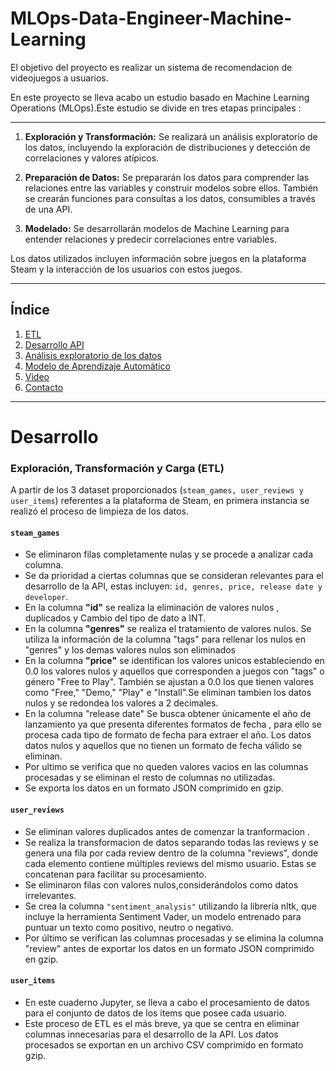 # MLOps-Data-Engineer-Machine-Learning
El objetivo del proyecto es realizar un sistema de recomendacion de videojuegos a usuarios.

En este proyecto se lleva acabo un estudio basado en Machine Learning Operations (MLOps).Este estudio se divide en tres etapas principales : 

---

1. **Exploración y Transformación:** Se realizará un análisis exploratorio de los datos, incluyendo la exploración de distribuciones y detección de correlaciones y valores atípicos.

2. **Preparación de Datos:** Se prepararán los datos para comprender las relaciones entre las variables y construir modelos sobre ellos. También se crearán funciones para consultas a los datos, consumibles a través de una API.

3. **Modelado:** Se desarrollarán modelos de Machine Learning para entender relaciones y predecir correlaciones entre variables.

Los datos utilizados incluyen información sobre juegos en la plataforma Steam y la interacción de los usuarios con estos juegos.

---
## Índice
1. [ETL](#etl)
2. [Desarrollo API](#api)
3. [Análisis exploratorio de los datos](#eda)
4. [Modelo de Aprendizaje Automático](#ml)
5. [Video](#video)
6. [Contacto](#contacto)
---
# Desarrollo

### <a name="etl">Exploración, Transformación y Carga (ETL)</a>

A partir de los 3 dataset proporcionados (`steam_games, user_reviews y user_items`) referentes a la plataforma de Steam, en primera instancia se realizó el proceso de limpieza de los datos.

#### `steam_games`
- Se eliminaron filas completamente nulas y se procede a analizar cada columna.  
- Se da prioridad a ciertas columnas que se consideran relevantes para el desarrollo de la API, estas incluyen: `id, genres, price, release date y developer`.
- En la columna **"id"** se realiza la eliminación de valores nulos , duplicados y Cambio del tipo de dato a INT.
- En la columna **"genres"** se realiza el tratamiento de valores nulos. Se utiliza la información de la columna "tags" para rellenar los nulos en "genres" y los demas valores nulos son eliminados 
- En la columna **"price"** se identifican los valores unicos estableciendo en 0.0 los valores nulos y aquellos que corresponden a juegos con "tags" o género "Free to Play". También se ajustan a 0.0 los que tienen 
  valores como "Free," "Demo," "Play" e "Install".Se eliminan tambien los datos nulos y se redondea los valores a 2 decimales. 
- En la columna "release date" Se busca obtener únicamente el año de lanzamiento ya que presenta diferentes formatos de fecha , para ello se procesa cada tipo de formato de fecha para extraer el año.
  Los datos datos nulos y aquellos que no tienen un formato de fecha válido se eliminan.
- Por ultimo se verifica que no queden valores vacios en las columnas procesadas y se eliminan el resto de columnas no utilizadas.
- Se exporta los datos en un formato JSON comprimido en gzip.

#### `user_reviews`
- Se eliminan valores duplicados antes de comenzar la tranformacion .
- Se realiza la transformacion de datos separando todas las reviews y se genera una fila por cada review dentro de la columna "reviews", donde cada elemento contiene múltiples reviews del mismo usuario. Estas 
   se concatenan para facilitar su procesamiento.
- Se eliminaron filas con valores nulos,considerándolos como datos irrelevantes.
- Se crea la columna `"sentiment_analysis"` utilizando la librería nltk, que incluye la herramienta Sentiment Vader, un modelo entrenado para puntuar un texto como positivo, neutro o negativo.
- Por último se verifican las columnas procesadas y se elimina la columna "review" antes de exportar los datos en un formato JSON comprimido en gzip.

#### `user_items`  
- En este cuaderno Jupyter, se lleva a cabo el procesamiento de datos para el conjunto de datos de los items que posee cada usuario.
- Este proceso de ETL es el más breve, ya que se centra en eliminar columnas innecesarias para el desarrollo de la API. Los datos procesados se exportan en un archivo CSV comprimido en formato gzip.



